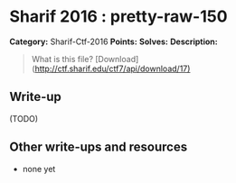# Sharif 2016 : pretty-raw-150

**Category:** Sharif-Ctf-2016
**Points:** 
**Solves:** 
**Description:**

> What is this file? [Download](<http://ctf.sharif.edu/ctf7/api/download/17)>


## Write-up

(TODO)

## Other write-ups and resources

* none yet
